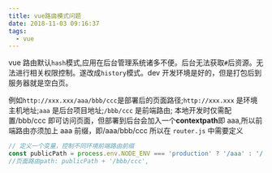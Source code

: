 ```yaml
---
title: vue路由模式问题
date: 2018-11-03 09:16:37
tags:
  - vue
---
```


vue 路由默认`hash`模式,应用在后台管理系统诸多不便。后台无法获取`#`后资源。无法进行相关权限控制。遂改成`history`模式。dev 开发环境是好的，但是打包后到服务器就是空白页。

<!--more-->

例如`http://xxx.xxx/aaa/bbb/ccc`是部署后的页面路径;`http://xxx.xxx` 是环境主机地址;`aaa` 是后台项目地址;`/bbb/ccc` 是前端路由;
本地开发时仅需配置/bbb/ccc 即可访问页面，但部署到后台会加入一个**contextpath**即 aaa,所以前端路由亦须加上 aaa 前缀，即/aaa/bbb/ccc
所以在 `router.js` 中需要定义

```javascript
// 定义一个变量，控制不同环境前端路由前缀
const publicPath = process.env.NODE_ENV === 'production' ? '/aaa' : '/'
//页面路由path: publicPath + '/bbb/ccc',
```
